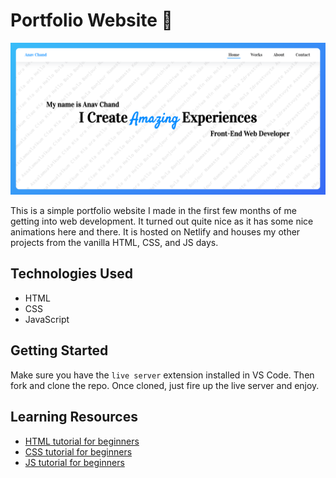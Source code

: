 # Portfolio Website 🙋

![hero](https://github.com/anav5704/Portfolio/blob/main/docs/portfolio.png)

This is a simple portfolio website I made in the first few months of me getting into web development. It turned out quite nice as it has some nice animations here and there. It is hosted on Netlify and houses my other projects from the vanilla HTML, CSS, and JS days.

## Technologies Used

- HTML
- CSS
- JavaScript

## Getting Started

Make sure you have the ```live server``` extension installed in VS Code. Then fork and clone the repo. Once cloned, just fire up the live server and enjoy.

## Learning Resources

- [HTML tutorial for beginners](https://www.youtube.com/watch?v=kUMe1FH4CHE)
- [CSS tutorial for beginners](https://www.youtube.com/watch?v=OXGznpKZ_sA)
- [JS tutorial for beginners](https://www.youtube.com/watch?v=PkZNo7MFNFg&t=296s)


